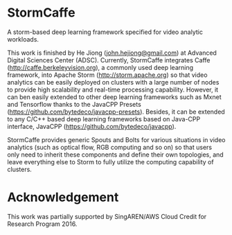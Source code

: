 # StormCaffe
A storm-based deep learning framework specified for video analytic workloads.

This work is finished by He Jiong (john.hejiong@gmail.com) at Advanced Digital Sciences Center (ADSC). Currently, StormCaffe integrates Caffe (http://caffe.berkeleyvision.org), a commonly used deep learning framework, into Apache Storm (http://storm.apache.org) so that video analytics can be easily deployed on clusters with a large number of nodes to provide high scalability and real-time processing capability. However, it can ben easily extended to other deep learning frameworks such as Mxnet and Tensorflow thanks to the JavaCPP Presets (https://github.com/bytedeco/javacpp-presets). Besides, it can be extended to any C/C++ based deep learning frameworks based on Java-CPP interface, JavaCPP (https://github.com/bytedeco/javacpp).

StormCaffe provides generic Spouts and Bolts for various situations in video analytics (such as optical flow, RGB computing and so on) so that users only need to inherit these components and define their own topologies, and leave everything else to Storm to fully utilize the computing capability of clusters.


# Acknowledgement
This work was partially supported by SingAREN/AWS Cloud Credit for Research Program 2016.
